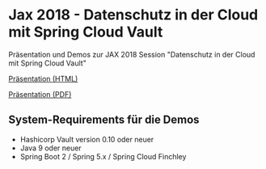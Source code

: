 # Jax 2018 - Datenschutz in der Cloud mit  Spring Cloud Vault
Präsentation und Demos zur JAX 2018 Session "Datenschutz in der Cloud mit  Spring Cloud Vault"

[Präsentation (HTML)](https://andifalk.github.io/jax-2018-spring-vault/presentation/index.html)

[Präsentation (PDF)](https://github.com/andifalk/jax-2018-spring-vault/raw/master/presentation/presentation.pdf)

## System-Requirements für die Demos

* Hashicorp Vault version 0.10 oder neuer
* Java 9 oder neuer
* Spring Boot 2 / Spring 5.x / Spring Cloud Finchley
